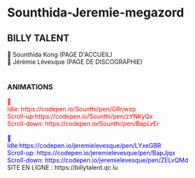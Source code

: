# Sounthida-Jeremie-megazord

<h2>BILLY TALENT</h2>

🔴 Sounthida Kong (PAGE D'ACCUEIL)
</br>
🔵 Jérémie Lévesque (PAGE DE DISCOGRAPHIE)
</br>
</br>

  <h3><b>ANIMATIONS</b></h3>
  <span style="color:red">🔴
    </br>
    Idle: https://codepen.io/Sounthi/pen/GRrjwzp
    </br>
    Scroll-up:https://codepen.io/Sounthi/pen/zYNKyQx
    </br>
    Scroll-down: https://codepen.io/Sounthi/pen/BapLvEr
  </span>
  </br>
   </br>
  <span style="color:blue">🔵
    </br>
    Idle:https://codepen.io/jeremielevesque/pen/LYxeGBR
    </br>
    Scroll-up: https://codepen.io/jeremielevesque/pen/BapJjqx
    </br>
    Scroll-down: https://codepen.io/jeremielevesque/pen/ZELvQMd
  </span>
</br>
SITE EN LIGNE : https://billytalent.qc.lu
